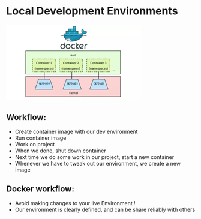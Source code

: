 # Local Development Environments


<img src="/assets/images/localdev.png" width="360" />


## Workflow:

- Create container image with our dev environment
- Run container image
- Work on project
- When we done, shut down container
- Next time we do some work in our project, start a new container
- Whenever we have to tweak out our environment, we create a new image

## Docker workflow:

- Avoid making changes to your live Environment !
- Our environment is clearly defined, and can be share reliably with others
